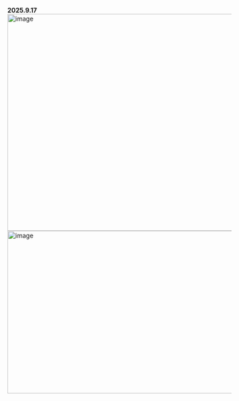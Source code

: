 **2025.9.17** 
<img width="858" height="488" alt="image" src="https://github.com/user-attachments/assets/e3f0c577-4211-448d-b0e4-fb3214194fd7" /> 
<img width="837" height="366" alt="image" src="https://github.com/user-attachments/assets/40dfc899-e9b2-4f34-b139-8c5383362b01" /> 


